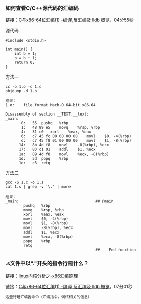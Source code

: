 
### 如何查看C/C++源代码的汇编码

链接：[C与x86-64位汇编(1) -编译,反汇编及 lldb 概览](https://www.bilibili.com/video/av60512172?from=search&seid=8272921816629826148)，04分55秒

源代码
```
#include <stdio.h>

int main() {
	int b = 1;
	b = b + 1;
	return 0;
}
```

方法一
```
cc -o 1.o -c 1.c
objdump -d 1.o

结果：
1.o:	file format Mach-O 64-bit x86-64

Disassembly of section __TEXT,__text:
_main:
       0:	55 	pushq	%rbp
       1:	48 89 e5 	movq	%rsp, %rbp
       4:	31 c0 	xorl	%eax, %eax
       6:	c7 45 fc 00 00 00 00 	movl	$0, -4(%rbp)
       d:	c7 45 f8 01 00 00 00 	movl	$1, -8(%rbp)
      14:	8b 4d f8 	movl	-8(%rbp), %ecx
      17:	83 c1 01 	addl	$1, %ecx
      1a:	89 4d f8 	movl	%ecx, -8(%rbp)
      1d:	5d 	popq	%rbp
      1e:	c3 	retq
```

方法二
```
gcc -S 1.c -o 1.s
cat 1.s | grep -v '\.' | more

结果：
_main:                                  ## @main
        pushq   %rbp
        movq    %rsp, %rbp
        xorl    %eax, %eax
        movl    $0, -4(%rbp)
        movl    $1, -8(%rbp)
        movl    -8(%rbp), %ecx
        addl    $1, %ecx
        movl    %ecx, -8(%rbp)
        popq    %rbp
        retq
                                        ## -- End function
```

### .s文件中以"."开头的指令行是什么？

链接：[linux内核分析之-x86汇编原理](https://blog.csdn.net/cainiaokan/article/details/50733253)

链接：[C与x86-64位汇编(1) -编译,反汇编及 lldb 概览](https://www.bilibili.com/video/av60512172?from=search&seid=8272921816629826148)。07分01秒

```
这些行是汇编器命令（汇编指令，调试相关的信息）
```
